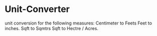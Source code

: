 # Unit-Converter
unit conversion for the following measures:  Centimeter to Feets Feet to inches. Sqft to Sqmtrs Sqft to Hectre / Acres.
